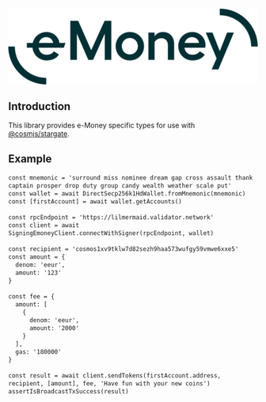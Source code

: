 ![e-Money wordmark](docs/e-money-wordmark.svg)

## Introduction

This library provides e-Money specific types for use with [@cosmjs/stargate](https://github.com/cosmos/cosmjs/blob/main/packages/stargate).


## Example
```
const mnemonic = 'surround miss nominee dream gap cross assault thank captain prosper drop duty group candy wealth weather scale put'
const wallet = await DirectSecp256k1HdWallet.fromMnemonic(mnemonic)
const [firstAccount] = await wallet.getAccounts()

const rpcEndpoint = 'https://lilmermaid.validator.network'
const client = await SigningEmoneyClient.connectWithSigner(rpcEndpoint, wallet)

const recipient = 'cosmos1xv9tklw7d82sezh9haa573wufgy59vmwe6xxe5'
const amount = {
  denom: 'eeur',
  amount: '123'
}

const fee = {
  amount: [
    {
      denom: 'eeur',
      amount: '2000'
    }
  ],
  gas: '180000'
}

const result = await client.sendTokens(firstAccount.address, recipient, [amount], fee, 'Have fun with your new coins')
assertIsBroadcastTxSuccess(result)
```